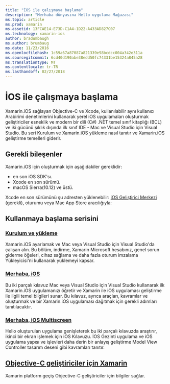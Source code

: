 ```yaml
---
title: "İOS ile çalışmaya başlama"
description: "Merhaba dünyasına Hello uygulama Mağazası"
ms.topic: article
ms.prod: xamarin
ms.assetid: 13FCAE14-E73D-C1A4-1D22-A433AD827C07
ms.technology: xamarin-ios
author: bradumbaugh
ms.author: brumbaug
ms.date: 11/23/2016
ms.openlocfilehash: 1c59a67a87087a821339e98bcdcc004a342e311a
ms.sourcegitcommit: 6cd40d190abe38edd50fc74331be15324a845a28
ms.translationtype: MT
ms.contentlocale: tr-TR
ms.lasthandoff: 02/27/2018
---
```

# <a name="getting-started-with-ios"></a>İOS ile çalışmaya başlama

Xamarin.iOS sağlayan Objective-C ve Xcode, kullanılabilir aynı kullanıcı Arabirimi denetimlerini kullanarak yerel iOS uygulamaları oluşturmak geliştiriciler esneklik ve modern bir dili (C#) .NET temel sınıf kitaplığı (BCL) ve iki gücünü şıklık dışında ilk sınıf IDE - Mac ve Visual Studio için Visual Studio. Bu seri Kurulum ve Xamarin.iOS yükleme nasıl tanıtır ve Xamarin.iOS geliştirme temelleri giderir.

## <a name="required-components"></a>Gerekli bileşenler

Xamarin.iOS için oluşturmak için aşağıdakiler gereklidir:

-    en son iOS SDK'sı.
-    Xcode en son sürümü.
-    macOS Sierra(10.12) ve üstü.

Xcode en son sürümünü şu adresten yüklenebilir: [iOS Geliştirici Merkezi](https://developer.apple.com/devcenter/ios/index.action#downloads) (gerekli), oturumu veya Mac App Store aracılığıyla:

## <a name="getting-started-series"></a>Kullanmaya başlama serisini

###  <a name="setup-and-installationiosget-startedinstallationindexmd"></a>[Kurulum ve yükleme](~/ios/get-started/installation/index.md)

Xamarin.iOS ayarlamak ve Mac veya Visual Studio için Visual Studio'da çalışan alın. Bu bölüm, indirme, Xamarin Microsoft hesabınız, genel sorun giderme öğeleri, cihaz sağlama ve daha fazla oturum imzalama Yükleyicisi'ni kullanarak yüklemeyi kapsar.

###  <a name="hello-iosiosget-startedhello-iosindexmd"></a>[Merhaba, iOS](~/ios/get-started/hello-ios/index.md)

Bu iki parçalı kılavuz Mac veya Visual Studio için Visual Studio kullanarak ilk Xamarin.iOS uygulamanızı öğretir ve Xamarin ile iOS uygulaması geliştirme ile ilgili temel bilgileri sunar. Bu kılavuz, ayrıca araçları, kavramlar ve oluşturmak ve bir Xamarin.iOS uygulaması dağıtmak için gerekli adımları tanıtılacaktır.

###  <a name="hello-ios-multiscreeniosget-startedhello-ios-multiscreenindexmd"></a>[Merhaba, iOS Multiscreen](~/ios/get-started/hello-ios-multiscreen/index.md)

Hello oluşturulan uygulama genişleterek bu iki parçalı kılavuzda araştırır, ikinci bir ekran işlemek için iOS Kılavuzu. İOS Gezinti uygulama ve iOS uygulama yapısı ve işlevleri daha derin bir anlayış geliştirme Model View Controller tasarım deseni gibi kavramları tanıtır.

##  <a name="xamarin-for-objective-c-developersobjective-c-developersindexmd"></a>[Objective-C geliştiriciler için Xamarin](objective-c-developers/index.md)

Xamarin platform geçiş Objective-C geliştiriciler için bilgiler sağlar.